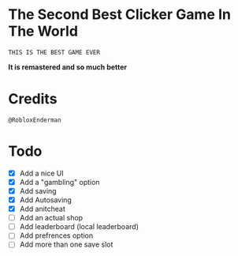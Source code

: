 # The Second Best Clicker Game In The World
```console
THIS IS THE BEST GAME EVER
```
**It is remastered and so much better**
# Credits
```console
@RobloxEnderman
```
# Todo
- [x] Add a nice UI
- [x] Add a "gambling" option
- [x] Add saving
- [x] Add Autosaving 
- [x] Add anitcheat
- [ ] Add an actual shop
- [ ] Add leaderboard (local leaderboard)
- [ ] Add prefrences option
- [ ] Add more than one save slot